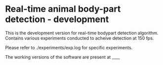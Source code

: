 # Real-time animal body-part detection - development

This is the development version for real-time bodypart detection algorithm. Contains various experiments conducted to acheive detection at 150 fps. 

Please refer to ./experiments/exp.log for specific experiments. 

The working versions of the software are present at ____
